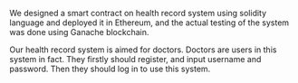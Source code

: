 We designed a smart contract on health record system using solidity language and 
deployed it in Ethereum, and the actual testing of the system was done using Ganache blockchain.

Our health record system is aimed for doctors. Doctors are users in this system in fact. 
They firstly should register, and input username and password. Then they should log in to use this system.

